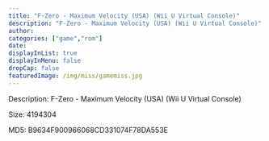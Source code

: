 ```yaml
---
title: "F-Zero - Maximum Velocity (USA) (Wii U Virtual Console)"
description: "F-Zero - Maximum Velocity (USA) (Wii U Virtual Console)"
author: 
categories: ["game","rom"]
date: 
displayInList: true
displayInMenu: false
dropCap: false
featuredImage: /img/miss/gamemiss.jpg
---
```


Description: F-Zero - Maximum Velocity (USA) (Wii U Virtual Console)

Size: 4194304

MD5: B9634F900966068CD331074F78DA553E

